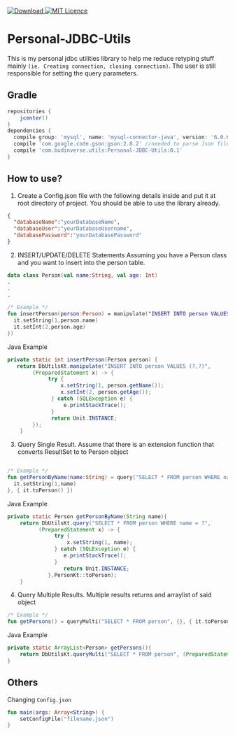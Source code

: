  [ ![Download](https://api.bintray.com/packages/budinverse/utils/JDBCUtils/images/download.svg) ](https://bintray.com/budinverse/utils/JDBCUtils/_latestVersion)
 [![MIT Licence](https://badges.frapsoft.com/os/mit/mit.svg?v=103)](https://opensource.org/licenses/mit-license.php)
 
# Personal-JDBC-Utils
This is my personal jdbc utilities library to help me reduce retyping stuff mainly `(ie. Creating connection, closing connection)`.
The user is still responsible for setting the query parameters.
## Gradle
```groovy
repositories {
    jcenter()
}
dependencies {
  compile group: 'mysql', name: 'mysql-connector-java', version: '6.0.6' //depends on the driver you need
  compile 'com.google.code.gson:gson:2.8.2' //needed to parse Json file
  compile 'com.budinverse.utils:Personal-JDBC-Utils:0.1'
}

```

## How to use?

1. Create a Config.json file with the following details inside and put it at root directory of project. You should be able to 
use the library already.
```json
{
  "databaseName":"yourDatabaseName",
  "databaseUser":"yourDatabaseUsername",
  "databasePassword":"yourDatabasePassword"
}
```

2. INSERT/UPDATE/DELETE Statements
Assuming you have a Person class and you want to insert into the person table.
```kotlin
data class Person(val name:String, val age: Int)
.
.
.

/* Example */
fun insertPerson(person:Person) = manipulate("INSERT INTO person VALUES (?,?)",{
  it.setString(1,person.name)
  it.setInt(2,person.age)
})
```
Java Example
```java
private static int insertPerson(Person person) {
   return DbUtilsKt.manipulate("INSERT INTO person VALUES (?,?)",
        (PreparedStatement x) -> {
             try {
                 x.setString(1, person.getName());
                 x.setInt(2, person.getAge());
              } catch (SQLException e) {
                  e.printStackTrace();
              }
              return Unit.INSTANCE;
        });
    }
```


3. Query Single Result.
Assume that there is an extension function that converts ResultSet to to Person object
```kotlin

/* Example */
fun getPersonByName(name:String) = query("SELECT * FROM person WHERE name = ?", {
  it.setString(1,name)
}, { it.toPerson() })

```
Java Example
```java
private static Person getPersonByName(String name){
    return DbUtilsKt.query("SELECT * FROM person WHERE name = ?",
          (PreparedStatement x) -> {
               try {
                   x.setString(1, name);
               } catch (SQLException e) {
                  e.printStackTrace();
               }
                  return Unit.INSTANCE;
             },PersonKt::toPerson);
    }
```

4. Query Multiple Results.
Multiple results returns and arraylist of said object
```kotlin
/* Example */
fun getPersons() = queryMulti("SELECT * FROM person", {}, { it.toPerson() })
```

Java Example
```java
private static ArrayList<Person> getPersons(){
    return DbUtilsKt.queryMulti("SELECT * FROM person", (PreparedStatement x) -> Unit.INSTANCE,PersonKt::toPerson);
}
```


## Others
Changing `Config.json`
```kotlin
fun main(args: Array<String>) {
    setConfigFile("filename.json")
}
```
